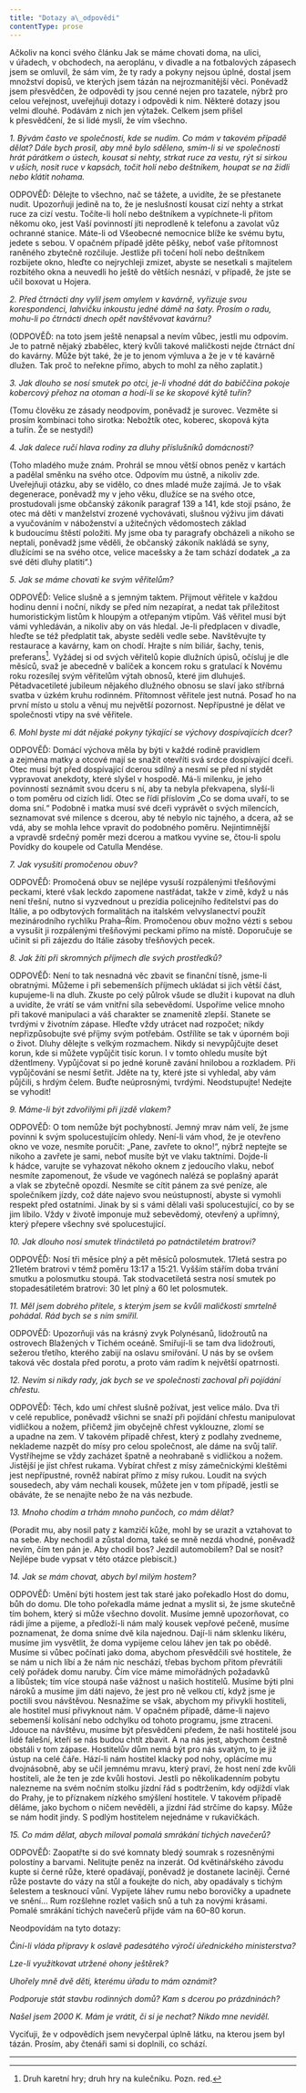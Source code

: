```yaml
---
title: "Dotazy a\_odpovědi"
contentType: prose
---
```


<section>

Ačkoliv na konci svého článku Jak se máme chovati doma, na ulici, v úřadech, v obchodech, na aeroplánu, v divadle a na fotbalových zápasech jsem se omluvil, že sám vím, že ty rady a pokyny nejsou úplné, dostal jsem množství dopisů, ve kterých jsem tázán na nejrozmanitější věci. Poněvadž jsem přesvědčen, že odpovědi ty jsou cenné nejen pro tazatele, nýbrž pro celou veřejnost, uveřejňuji dotazy i odpovědi k nim. Některé dotazy jsou velmi dlouhé. Podávám z nich jen výtažek. Celkem jsem přišel k přesvědčení, že si lidé myslí, že vím všechno.

</section>

<section>

_1\. Bývám často ve společnosti, kde se nudím. Co mám v takovém případě dělat? Dále bych prosil, aby mně bylo sděleno, smím-li si ve společnosti hrát párátkem o ústech, kousat si nehty, strkat ruce za vestu, rýt si sirkou v uších, nosit ruce v kapsách, točit holí nebo deštní­kem, houpat se na židli nebo klátit nohama._

ODPOVĚĎ: Dělejte to všechno, nač se tážete, a uvidíte, že se přestanete nudit. Upozorňuji jedině na to, že je neslušností kousat cizí nehty a strkat ruce za cizí vestu. Točíte-li holí nebo deštníkem a vypíchnete-li přitom někomu oko, jest Vaší povinností jíti neprodleně k telefonu a zavolat vůz ochranné stanice. Máte-li od Všeobecné nemocnice blíže ke svému bytu, jedete s sebou. V opačném případě jděte pěšky, neboť vaše přítomnost raněného zbytečně rozčiluje. Jestliže při točení holí nebo deštníkem rozbijete okno, hleďte co nejrychleji zmizet, abyste se nesetkali s majitelem rozbitého okna a neuvedli ho ještě do větších nesnází, v případě, že jste se učil boxovat u Hojera.

</section>

<section>

_2\. Před čtrnácti dny vylil jsem omylem v kavárně, vyřizuje svou korespondenci, lahvičku inkoustu jedné dámě na šaty. Prosím o radu, mohu-li po čtrnácti dnech opět navštěvovat kavárnu?_

(ODPOVĚĎ: na toto jsem ještě nenapsal a nevím vůbec, jestli mu odpovím. Je to patrně nějaký zbabělec, který kvůli takové maličkosti nejde čtrnáct dní do kavárny. Může být také, že je to jenom výmluva a že je v té kavárně dlužen. Tak proč to neřekne přímo, abych to mohl za něho zaplatit.)

</section>

<section>

_3\. Jak dlouho se nosí smutek po otci, je-li vhodné dát do babiččina pokoje kobercový přehoz na otoman a hodí-li se ke skopové kýtě tuřín?_

(Tomu člověku ze zásady neodpovím, poněvadž je surovec. Vezměte si prosím kombinaci toho sirotka: Nebožtík otec, koberec, skopová kýta a tuřín. Že se nestydí!)

</section>

<section>

_4\. Jak dalece ručí hlava rodiny za dluhy příslušníků domácnosti?_

(Toho mladého muže znám. Prohrál se mnou větší obnos peněz v kartách a padělal směnku na svého otce. Odpovím mu ústně, a nikoliv zde. Uveřejňuji otázku, aby se vidělo, co dnes mladé muže zajímá. Je to však degenerace, poněvadž my v jeho věku, dlužíce se na svého otce, prostudovali jsme občanský zákoník paragraf 139 a 141, kde stojí psáno, že otec má děti v manželství zrozené vychovávati, slušnou výživu jim dávati a vyučováním v náboženství a užitečných vědomostech základ k budoucímu štěstí položiti. My jsme oba ty paragrafy obcházeli a nikoho se neptali, poněvadž jsme věděli, že občanský zákoník nakládá se syny, dlužícími se na svého otce, velice macešsky a že tam schází dodatek „a za své děti dluhy platiti“.)

</section>

<section>

_5\. Jak se máme chovati ke svým věřitelům?_

ODPOVĚĎ: Velice slušně a s jemným taktem. Přijmout věřitele v každou hodinu denní i noční, nikdy se před ním nezapírat, a nedat tak příležitost humoristickým listům k hloupým a otřepaným vtipům. Váš věřitel musí být vámi vyhledáván, a nikoliv aby on vás hledal. Je-li předplacen v divadle, hleďte se též předplatit tak, abyste seděli vedle sebe. Navštěvujte ty restaurace a kavárny, kam on chodí. Hrajte s ním biliár, šachy, tenis, preferans[^15]. Vyžádej si od svých věřitelů kopie dlužních úpisů, očísluj je dle měsíců, svaž je abecedně v balíček a koncem roku s gratulací k Novému roku rozesílej svým věřitelům výtah obnosů, které jim dluhuješ. Pětadvacetileté jubileum nějakého dlužného obnosu se slaví jako stříbrná svatba v úzkém kruhu rodinném. Přítomnost věřitele jest nutná. Posaď ho na první místo u stolu a věnuj mu největší pozornost. Nepřípustné je dělat ve společnosti vtipy na své věřitele.

</section>

<section>

_6\. Mohl byste mi dát nějaké pokyny týkající se výchovy dospívajících dcer?_

ODPOVĚĎ: Domácí výchova měla by býti v každé rodině pravidlem a zejména matky a otcové mají se snažit otevříti svá srdce dospívající dceři. Otec musí být před dospívající dcerou sdílný a nesmí se před ní stydět vypravovat anekdoty, které slyšel v hospodě. Má-li milenku, je jeho povinností seznámit svou dceru s ní, aby ta nebyla překvapena, slyší-li o tom poměru od cizích lidí. Otec se řídí příslovím „Co se doma uvaří, to se doma sní.“ Podobně i matka musí své dceři vyprávět o svých milencích, seznamovat své milence s dcerou, aby té nebylo nic tajného, a dcera, až se vdá, aby se mohla lehce vpravit do podobného poměru. Nejintimnější a vpravdě srdeč­ný poměr mezi dcerou a matkou vyvine se, čtou-li spolu Povídky do koupele od Catulla Mendése.

</section>

<section>

_7\. Jak vysušiti promočenou obuv?_

ODPOVĚĎ: Promočená obuv se nejlépe vysuší rozpálenými třešňovými peckami, které však leckdo zapomene nastřádat, takže v zimě, když u nás není třešní, nutno si vyzvednout u prezídia policejního ředitelství pas do Itálie, a po odbytových formalitách na italském velvyslanectví použít mezinárodního rychlíku Praha–Řím. Promočenou obuv možno vézti s sebou a vysušit ji rozpálenými třešňovými peckami přímo na místě. Doporučuje se učinit si při zájezdu do Itálie zásoby třešňových pecek.

</section>

<section>

_8\. Jak žíti při skromných příjmech dle svých prostředků?_

ODPOVĚĎ: Není to tak nesnadná věc zbavit se finanční tísně, jsme-li obratnými. Můžeme i při sebemenších příjmech ukládat si jich větší část, kupujeme-li na dluh. Zkuste po celý půlrok všude se dlužit i kupovat na dluh a uvidíte, že vrátí se vám vnitřní síla sebevědomí. Uspoříme velice mnoho při takové manipulaci a váš charakter se znamenitě zlepší. Stanete se tvrdými v životním zápase. Hleďte vždy utrácet nad rozpočet; nikdy nepřizpůsobujte své příjmy svým potřebám. Ostřílíte se tak v úporném boji o život. Dluhy dělejte s velkým rozmachem. Nikdy si nevypůjčujte deset korun, kde si můžete vypůjčit tisíc korun. I v tomto ohledu musíte být džentlmeny. Vypůjčovat si po jedné koruně zavání hnilobou a rozkladem. Při vypůjčování se nesmí šetřit. Jděte na ty, které jste si vyhledal, aby vám půjčili, s hrdým čelem. Buďte neúprosnými, tvrdými. Neodstupujte! Nedejte se vyhodit!

</section>

<section>

_9\. Máme-li být zdvořilými při jízdě vlakem?_

ODPOVĚĎ: O tom nemůže být pochybností. Jemný mrav nám velí, že jsme povinni k svým spolucestujícím ohledy. Není-li vám vhod, že je otevřeno okno ve voze, nesmíte poručit: „Pane, zavřete to okno!“, nýbrž neptejte se nikoho a zavřete je sami, neboť musíte být ve vlaku taktními. Dojde-li k hádce, varujte se vyhazovat někoho oknem z jedoucího vlaku, neboť nesmíte zapomenout, že všude ve vagónech nalézá se poplašný aparát a vlak se zbytečně opozdí. Nesmíte se cítit pánem za své peníze, ale společníkem jízdy, což dáte najevo svou neústupností, abyste si vymohli respekt před ostatními. Jinak by si s vámi dělali vaši spolucestující, co by se jim líbilo. Vždy v životě imponuje muž sebevědomý, otevřený a upřímný, který přepere všechny své spolucestující.

</section>

<section>

_10\. Jak dlouho nosí smutek třináctiletá po patnáctiletém bratrovi?_

ODPOVĚĎ: Nosí tři měsíce plný a pět měsíců polosmutek. 17letá sestra po 21letém bratrovi v témž poměru 13:17 a 15:21. Vyšším stářím doba trvání smutku a polosmutku stoupá. Tak stodvacetiletá sestra nosí smutek po stopadesátiletém bratrovi: 30 let plný a 60 let polosmutek.

</section>

<section>

_11\. Měl jsem dobrého přítele, s kterým jsem se kvůli maličkosti smrtel­ně pohádal. Rád bych se s ním smířil._

ODPOVĚĎ: Upozorňuji vás na krásný zvyk Polynésanů, lidožroutů na ostrovech Blažených v Tichém oceáně. Smiřují-li se tam dva lidožrouti, sežerou třetího, kterého zabijí na oslavu smiřování. U nás by se ovšem taková věc dostala před porotu, a proto vám radím k největší opatrnosti.

</section>

<section>

_12\. Nevím si nikdy rady, jak bych se ve společnosti zachoval při pojídání chřestu._

ODPOVĚĎ: Těch, kdo umí chřest slušně požívat, jest velice málo. Dva tři v celé republice, poněvadž všichni se snaží při pojídání chřes­tu manipulovat vidličkou a nožem, přičemž jim obyčejně chřest vyklouzne, zlomí se a upadne na zem. V takovém případě chřest, který z podlahy zvedneme, neklademe nazpět do mísy pro celou společnost, ale dáme na svůj talíř. Vystříhejme se vždy zacházet špatně a neohrabaně s vidličkou a nožem. Jistější je jíst chřest rukama. Vybírat chřest z mísy zámečnickými kleštěmi jest nepřípustné, rovněž nabírat přímo z mísy rukou. Loudit na svých sousedech, aby vám nechali kousek, můžete jen v tom případě, jestli se obáváte, že se nenajíte nebo že na vás nezbude.

</section>

<section>

_13\. Mnoho chodím a trhám mnoho punčoch, co mám dělat?_

(Poradit mu, aby nosil paty z kamzičí kůže, mohl by se urazit a vztahovat to na sebe. Aby nechodil a zůstal doma, také se mně nezdá vhodné, poněvadž nevím, čím ten pán je. Aby chodil bos? Jezdil automobilem? Dal se nosit? Nejlépe bude vypsat v této otázce plebiscit.)

</section>

<section>

_14\. Jak se mám chovat, abych byl milým hostem?_

ODPOVĚĎ: Umění býti hostem jest tak staré jako pořekadlo Host do domu, bůh do domu. Dle toho pořekadla máme jednat a myslit si, že jsme skutečně tím bohem, který si může všechno dovolit. Musíme jemně upozorňovat, co rádi jíme a pijeme, a předloží-li nám malý kousek vepřové pečeně, musíme poznamenat, že doma sníme dvě kila najednou. Dají-li nám sklenku likéru, musíme jim vysvětlit, že doma vypijeme celou láhev jen tak po obědě. Musíme si vůbec počínati jako doma, abychom přesvědčili své hostitele, že se nám u nich líbí a že nám nic neschází, třebas bychom přitom převrátili celý pořádek domu naruby. Čím více máme mimořádných požadavků a libůstek; tím více stoupá naše vážnost u našich hostitelů. Musíme býti plni nároků a musíme jim dáti najevo, že jest pro ně velkou ctí, když jsme je poctili svou návštěvou. Nesnažíme se však, abychom my přivykli hostiteli, ale hostitel musí přivyknout nám. V opačném případě, dáme-li najevo sebemenší kolísání nebo odchylku od tohoto programu, jsme ztraceni. Jdouce na návštěvu, musíme být přesvědčeni předem, že naši hostitelé jsou lidé falešní, kteří se nás budou chtít zbavit. A na nás jest, abychom čestně obstáli v tom zápase. Hostitelův dům nemá být pro nás svatým, to je již ústup na celé čáře. Hází-li nám hostitel klacky pod nohy, oplácíme mu dvojnásobně, aby se učil jemnému mravu, který praví, že host není zde kvůli hostiteli, ale že ten je zde kvůli hostovi. Jestli po několikadenním pobytu nalezneme na svém nočním stolku jízdní řád s podtržením, kdy odjíždí vlak do Prahy, je to příznakem nízkého smýšlení hostitele. V takovém případě děláme, jako bychom o ničem nevěděli, a jízdní řád strčíme do kapsy. Může se nám hodit jindy. S podlým hostitelem nejednáme v rukavičkách.

</section>

<section>

_15\. Co mám dělat, abych miloval pomalá smrákání tichých navečerů?_

ODPOVĚĎ: Zaopatřte si do své komnaty bledý soumrak s rozesněnými polostíny a barvami. Nelitujte peněz na inzerát. Od květinářského závodu kupte si černé růže, které opadávají, poněvadž je dostanete laciněji. Černé růže postavte do vázy na stůl a foukejte do nich, aby opadávaly s tichým šelestem a tesknoucí vůní. Vypijete láhev rumu nebo borovičky a upadnete ve snění… Rum rozšlehne rozlet vašich snů a tuh za novými krásami. Pomalé smrákání tichých navečerů přijde vám na 60–80 korun.

</section>

<section>

Neodpovídám na tyto dotazy:

</section>

<section>

_Činí-li vláda přípravy k oslavě padesátého výročí úřednického ministerstva?_

_Lze-li využitkovat utržené ohony ještěrek?_

_Uhořely mně dvě děti, kterému úřadu to mám oznámit?_

_Podporuje stát stavbu rodinných domů? Kam s dcerou po prázdninách?_

_Našel jsem 2000 K. Mám je vrátit, či si je nechat? Nikdo mne neviděl._

</section>

<section>

Vyciťuji, že v odpovědích jsem nevyčerpal úplně látku, na kterou jsem byl tázán. Prosím, aby čtenáři sami si doplnili, co schází.

* * *
[^15]: Druh karetní hry; druh hry na kulečníku. Pozn. red.
</section>
